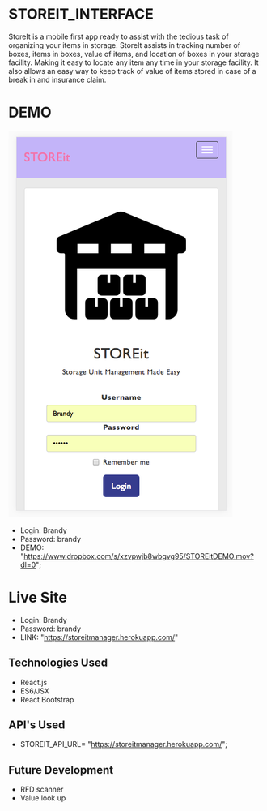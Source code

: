 # STOREIT_INTERFACE

StoreIt is a mobile first app ready to assist with the tedious task of organizing your items in storage.  StoreIt assists in tracking number of boxes, items in boxes, value of items, and location of boxes in your storage facility.  Making it easy to locate any item any time in your storage facility.  It also allows an easy way to keep track of value of items stored in case of a break in and insurance claim.  


# DEMO

![alt tag](./src/images/STOREit.png)

- Login: Brandy
- Password: brandy
- DEMO: "https://www.dropbox.com/s/xzvpwjb8wbgvg95/STOREitDEMO.mov?dl=0";

# Live Site


- Login: Brandy
- Password: brandy
- LINK: "https://storeitmanager.herokuapp.com/"

## Technologies Used

- React.js
- ES6/JSX
- React Bootstrap

## API's Used

- STOREIT_API_URL= "https://storeitmanager.herokuapp.com/";


## Future Development

- RFD scanner
- Value look up
